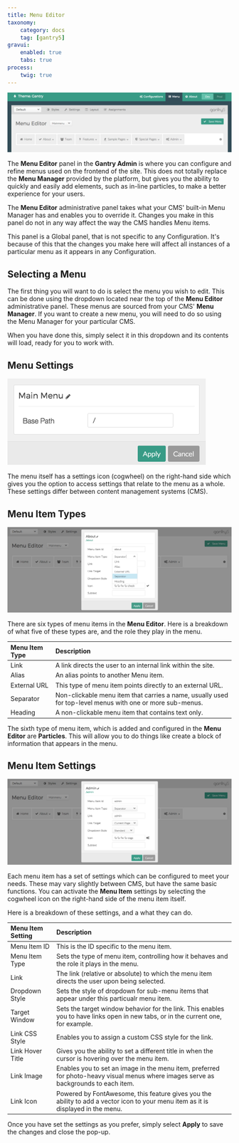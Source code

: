```yaml
---
title: Menu Editor
taxonomy:
    category: docs
    tag: [gantry5]
gravui:
    enabled: true
    tabs: true
process:
    twig: true
---
```


![Menu](menu.png)

The **Menu Editor** panel in the **Gantry Admin** is where you can configure and refine menus used on the frontend of the site. This does not totally replace the **Menu Manager** provided by the platform, but gives you the ability to quickly and easily add elements, such as in-line particles, to make a better experience for your users.

The **Menu Editor** administrative panel takes what your CMS' built-in Menu Manager has and enables you to override it. Changes you make in this panel do not in any way affect the way the CMS handles Menu items.

This panel is a Global panel, that is not specific to any Configuration. It's because of this that the changes you make here will affect all instances of a particular menu as it appears in any Configuration.

Selecting a Menu
-----

The first thing you will want to do is select the menu you wish to edit. This can be done using the dropdown located near the top of the **Menu Editor** administrative panel. These menus are sourced from your CMS' **Menu Manager**. If you want to create a new menu, you will need to do so using the Menu Manager for your particular CMS.

When you have done this, simply select it in this dropdown and its contents will load, ready for you to work with.

Menu Settings
-----

![Menu Settings](menu_settings.png)

The menu itself has a settings icon (cogwheel) on the right-hand side which gives you the option to access settings that relate to the menu as a whole. These settings differ between content management systems (CMS).

Menu Item Types
-----

![Menu Item Types](menu_item_types.png)

There are six types of menu items in the **Menu Editor**. Here is a breakdown of what five of these types are, and the role they play in the menu.

| Menu Item Type | Description                                                                                               |
| :-----         | :-----                                                                                                    |
| Link           | A link directs the user to an internal link within the site.                                              |
| Alias          | An alias points to another Menu item.                                                                     |
| External URL   | This type of menu item points directly to an external URL.                                                |
| Separator      | Non-clickable menu item that carries a name, usually used for top-level menus with one or more sub-menus. |
| Heading        | A non-clickable menu item that contains text only.                                                        |

The sixth type of menu item, which is added and configured in the **Menu Editor** are **Particles**. This will allow you to do things like create a block of information that appears in the menu. 

Menu Item Settings
-----

![Menu Item Settings](menu_item_settings.png)

Each menu item has a set of settings which can be configured to meet your needs. These may vary slightly between CMS, but have the same basic functions. You can activate the **Menu Item** settings by selecting the cogwheel icon on the right-hand side of the menu item itself.

Here is a breakdown of these settings, and a what they can do.

| Menu Item Setting | Description                                                                                                                          |
| :-----            | :-----                                                                                                                               |
| Menu Item ID      | This is the ID specific to the menu item.                                                                                            |
| Menu Item Type    | Sets the type of menu item, controlling how it behaves and the role it plays in the menu.                                            |
| Link              | The link (relative or absolute) to which the menu item directs the user upon being selected.                                         |
| Dropdown Style    | Sets the style of dropdown for sub-menu items that appear under this particualr menu item.                                           |
| Target Window     | Sets the target window behavior for the link. This enables you to have links open in new tabs, or in the current one, for example.   |
| Link CSS Style    | Enables you to assign a custom CSS style for the link.                                                                               |
| Link Hover Title  | Gives you the ability to set a different title in when the cursor is hovering over the menu item.                                    |
| Link Image        | Enables you to set an image in the menu item, preferred for photo-heavy visual menus where images serve as backgrounds to each item. |
| Link Icon         | Powered by FontAwesome, this feature gives you the ability to add a vector icon to your menu item as it is displayed in the menu.    |

Once you have set the settings as you prefer, simply select **Apply** to save the changes and close the pop-up.
